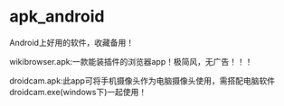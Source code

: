 # apk_android
Android上好用的软件，收藏备用！

wikibrowser.apk:一款能装插件的浏览器app！极简风，无广告！！！

droidcam.apk:此app可将手机摄像头作为电脑摄像头使用，需搭配电脑软件droidcam.exe(windows下)一起使用！
